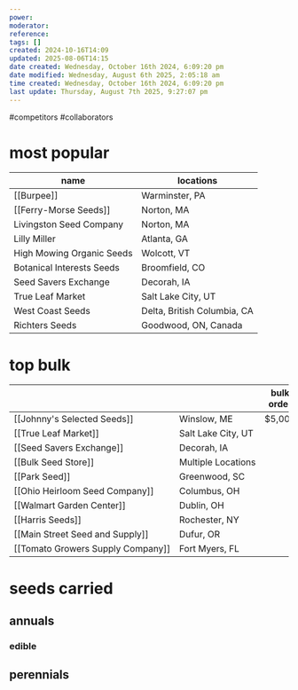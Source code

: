 ```yaml
---
power: 
moderator: 
reference: 
tags: []
created: 2024-10-16T14:09
updated: 2025-08-06T14:15
date created: Wednesday, October 16th 2024, 6:09:20 pm
date modified: Wednesday, August 6th 2025, 2:05:18 am
time created: Wednesday, October 16th 2024, 6:09:20 pm
last update: Thursday, August 7th 2025, 9:27:07 pm
---
```

#competitors #collaborators
# most  popular


| name                      | locations                   |
| ------------------------- | --------------------------- |
| [[Burpee]]                | Warminster, PA              |
| [[Ferry-Morse Seeds]]     | Norton, MA                  |
| Livingston Seed Company   | Norton, MA                  |
| Lilly Miller              | Atlanta, GA                 |
| High Mowing Organic Seeds | Wolcott, VT                 |
| Botanical Interests Seeds | Broomfield, CO              |
| Seed Savers Exchange      | Decorah, IA                 |
| True Leaf Market          | Salt Lake City, UT          |
| West Coast Seeds          | Delta, British Columbia, CA |
| Richters Seeds            | Goodwood, ON, Canada        |
# top bulk
|                                   |                    | bulk order |     |
| --------------------------------- | ------------------ | ---------- | --- |
| [[Johnny's Selected Seeds]]       | Winslow, ME        | $5,000     |     |
| [[True Leaf Market]]              | Salt Lake City, UT |            |     |
| [[Seed Savers Exchange]]          | Decorah, IA        |            |     |
| [[Bulk Seed Store]]               | Multiple Locations |            |     |
| [[Park Seed]]                     | Greenwood, SC      |            |     |
| [[Ohio Heirloom Seed Company]]    | Columbus, OH       |            |     |
| [[Walmart Garden Center]]         | Dublin, OH         |            |     |
| [[Harris Seeds]]                  | Rochester, NY      |            |     |
| [[Main Street Seed and Supply]]   | Dufur, OR          |            |     |
| [[Tomato Growers Supply Company]] | Fort Myers, FL     |            |     |

# seeds carried
## annuals
### edible

## perennials
